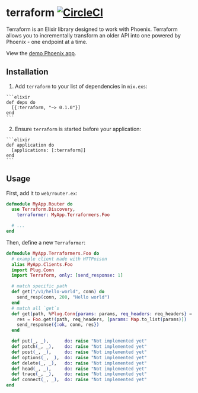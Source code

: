 # terraform [![CircleCI](https://circleci.com/gh/poteto/terraform/tree/master.svg?style=svg)](https://circleci.com/gh/poteto/terraform/tree/master)

Terraform is an Elixir library designed to work with Phoenix. Terraform allows you to incrementally transform an older API into one powered by Phoenix - one endpoint at a time.

View the [demo Phoenix app](https://github.com/poteto/reverse_proxy).

## Installation

  1. Add `terraform` to your list of dependencies in `mix.exs`:

    ```elixir
    def deps do
      [{:terraform, "~> 0.1.0"}]
    end
    ```

  2. Ensure `terraform` is started before your application:

    ```elixir
    def application do
      [applications: [:terraform]]
    end
    ```

## Usage

First, add it to `web/router.ex`:

```elixir
defmodule MyApp.Router do
  use Terraform.Discovery,
    terraformer: MyApp.Terraformers.Foo

  # ...
end
```

Then, define a new `Terraformer`:

```elixir
defmodule MyApp.Terraformers.Foo do
  # example client made with HTTPoison
  alias MyApp.Clients.Foo
  import Plug.Conn
  import Terraform, only: [send_response: 1]

  # match specific path
  def get("/v1/hello-world", conn) do
    send_resp(conn, 200, "Hello world")
  end
  # match all `get`s
  def get(path, %Plug.Conn{params: params, req_headers: req_headers} = conn) do
    res = Foo.get!(path, req_headers, [params: Map.to_list(params)])
    send_response({:ok, conn, res})
  end

  def put(_, _),      do: raise "Not implemented yet"
  def patch(_, _),    do: raise "Not implemented yet"
  def post(_, _),     do: raise "Not implemented yet"
  def options(_, _),  do: raise "Not implemented yet"
  def delete(_, _),   do: raise "Not implemented yet"
  def head(_, _),     do: raise "Not implemented yet"
  def trace(_, _),    do: raise "Not implemented yet"
  def connect(_, _),  do: raise "Not implemented yet"
end
```

